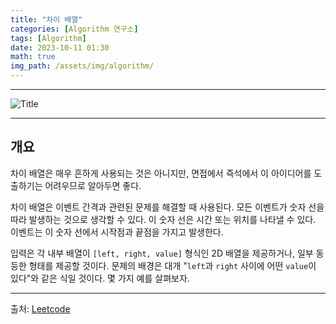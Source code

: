 ```yaml
---
title: "차이 배열"
categories: [Algorithm 연구소]
tags: [Algorithm]
date: 2023-10-11 01:30
math: true
img_path: /assets/img/algorithm/
---
```


---

![Title](algorithm_title.png)

---

## **개요**

차이 배열은 매우 흔하게 사용되는 것은 아니지만, 면접에서 즉석에서 이 아이디어를 도출하기는 어려우므로 알아두면 좋다.

차이 배열은 이벤트 간격과 관련된 문제를 해결할 때 사용된다. 모든 이벤트가 숫자 선을 따라 발생하는 것으로 생각할 수 있다. 이 숫자 선은 시간 또는 위치를 나타낼 수 있다. 이벤트는 이 숫자 선에서 시작점과 끝점을 가지고 발생한다.

입력은 각 내부 배열이 `[left, right, value]` 형식인 2D 배열을 제공하거나, 일부 동등한 형태를 제공할 것이다. 문제의 배경은 대개 "`left`과 `right` 사이에 어떤 `value`이 있다"와 같은 식일 것이다. 몇 가지 예를 살펴보자.

---

출처: [Leetcode](https://leetcode.com/explore/interview/card/leetcodes-interview-crash-course-data-structures-and-algorithms/714/bonus/4688/)

<!--

{: .prompt-general }

-->